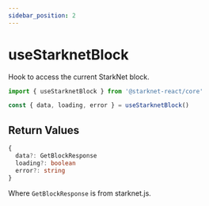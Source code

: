 ```yaml
---
sidebar_position: 2
---
```


# useStarknetBlock

Hook to access the current StarkNet block.

```typescript
import { useStarknetBlock } from '@starknet-react/core'

const { data, loading, error } = useStarknetBlock()
```

## Return Values

```typescript
{
  data?: GetBlockResponse
  loading?: boolean
  error?: string
}
```

Where `GetBlockResponse` is from starknet.js.
